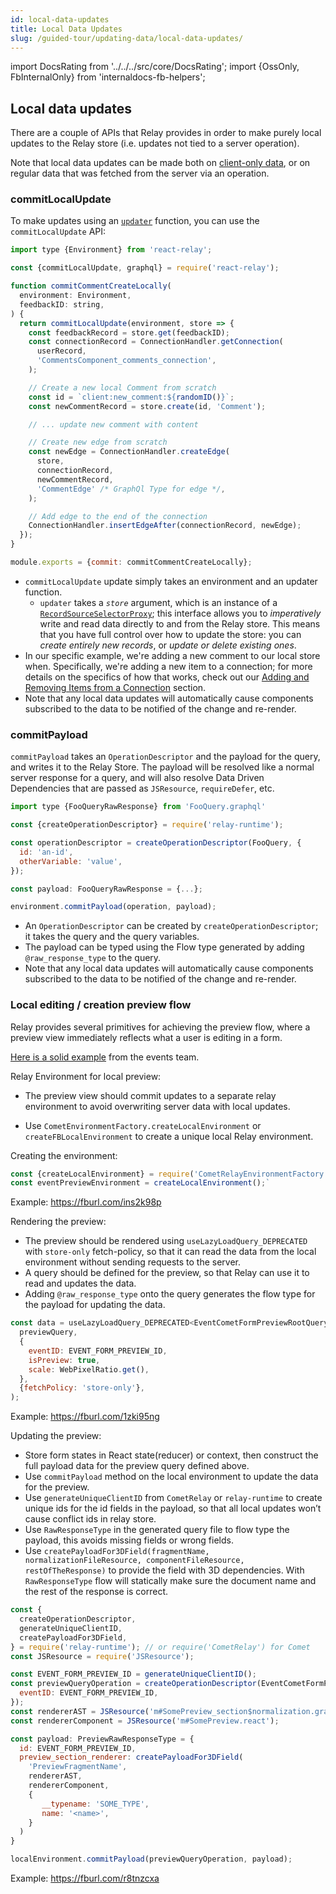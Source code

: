 ```yaml
---
id: local-data-updates
title: Local Data Updates
slug: /guided-tour/updating-data/local-data-updates/
---
```


import DocsRating from '../../../src/core/DocsRating';
import {OssOnly, FbInternalOnly} from 'internaldocs-fb-helpers';

## Local data updates

There are a couple of APIs that Relay provides in order to make purely local updates to the Relay store (i.e. updates not tied to a server operation).

Note that local data updates can be made both on [client-only data](../client-only-data/), or on regular data that was fetched from the server via an operation.

### commitLocalUpdate

To make updates using an [`updater`](../graphql-mutations/#updater-functions) function, you can use the `commitLocalUpdate` API:

```js
import type {Environment} from 'react-relay';

const {commitLocalUpdate, graphql} = require('react-relay');

function commitCommentCreateLocally(
  environment: Environment,
  feedbackID: string,
) {
  return commitLocalUpdate(environment, store => {
    const feedbackRecord = store.get(feedbackID);
    const connectionRecord = ConnectionHandler.getConnection(
      userRecord,
      'CommentsComponent_comments_connection',
    );

    // Create a new local Comment from scratch
    const id = `client:new_comment:${randomID()}`;
    const newCommentRecord = store.create(id, 'Comment');

    // ... update new comment with content

    // Create new edge from scratch
    const newEdge = ConnectionHandler.createEdge(
      store,
      connectionRecord,
      newCommentRecord,
      'CommentEdge' /* GraphQl Type for edge */,
    );

    // Add edge to the end of the connection
    ConnectionHandler.insertEdgeAfter(connectionRecord, newEdge);
  });
}

module.exports = {commit: commitCommentCreateLocally};
```

* `commitLocalUpdate` update simply takes an environment and an updater function.
    * `updater` takes a *`store`* argument, which is an instance of a [`RecordSourceSelectorProxy`](../../../api-reference/store/);  this interface allows you to *imperatively* write and read data directly to and from the Relay store. This means that you have full control over how to update the store: you can *create entirely new records*, or *update or delete existing ones*.
* In our specific example, we're adding a new comment to our local store when. Specifically, we're adding a new item to a connection; for more details on the specifics of how that works, check out our [Adding and Removing Items from a Connection](../../list-data/adding-and-removing-items/) section.
* Note that any local data updates will automatically cause components subscribed to the data to be notified of the change and re-render.

### commitPayload

`commitPayload` takes an `OperationDescriptor` and the payload for the query, and writes it to the Relay Store. The payload will be resolved like a normal server response for a query, and will also resolve Data Driven Dependencies that are passed as `JSResource`, `requireDefer`, etc.

```js
import type {FooQueryRawResponse} from 'FooQuery.graphql'

const {createOperationDescriptor} = require('relay-runtime');

const operationDescriptor = createOperationDescriptor(FooQuery, {
  id: 'an-id',
  otherVariable: 'value',
});

const payload: FooQueryRawResponse = {...};

environment.commitPayload(operation, payload);
```

* An `OperationDescriptor` can be created by `createOperationDescriptor`; it takes the query and the query variables.
* The payload can be typed using the Flow type generated by adding  `@raw_response_type` to the query.
* Note that any local data updates will automatically cause components subscribed to the data to be notified of the change and re-render.

<FbInternalOnly>

### Local editing / creation preview flow


Relay provides several primitives for achieving the preview flow, where a preview view immediately reflects what a user is editing in a form.


[Here is a solid example](https://fburl.com/diffusion/mptmlybb) from the events team.

Relay Environment for local preview:

* The preview view should commit updates to a separate relay environment to avoid overwriting server data with local updates.


* Use `CometEnvironmentFactory.createLocalEnvironment` or `createFBLocalEnvironment` to create a unique local Relay environment.


Creating the environment:

```js
const {createLocalEnvironment} = require('CometRelayEnvironmentFactory');
const eventPreviewEnvironment = createLocalEnvironment();`
```

 Example: https://fburl.com/ins2k98p

Rendering the preview:

* The preview should be rendered using `useLazyLoadQuery_DEPRECATED` with `store-only` fetch-policy, so that it can read the data from the local environment without sending requests to the server.
* A query should be defined for the preview, so that Relay can use it to read and updates the data.
* Adding `@raw_response_type` onto the query generates the flow type for the payload for updating the data.

```js
const data = useLazyLoadQuery_DEPRECATED<EventCometFormPreviewRootQuery>(
  previewQuery,
  {
    eventID: EVENT_FORM_PREVIEW_ID,
    isPreview: true,
    scale: WebPixelRatio.get(),
  },
  {fetchPolicy: 'store-only'},
);
```

Example: https://fburl.com/1zki95ng

Updating the preview:

* Store form states in React state(reducer) or context, then construct the full payload data for the preview query defined above.
* Use `commitPayload` method on the local environment to update the data for the preview.
* Use `generateUniqueClientID` from `CometRelay` or `relay-runtime` to create unique ids for the id fields in the payload, so that all local updates won’t cause conflict ids in relay store.
* Use `RawResponseType` in the generated query file to flow type the payload, this avoids missing fields or wrong fields.
* Use `createPayloadFor3DField(fragmentName, normalizationFileResource, componentFileResource, restOfTheResponse)` to provide the field with 3D dependencies. With `RawResponseType` flow will statically make sure the document name and the rest of the response is correct.

```js
const {
  createOperationDescriptor,
  generateUniqueClientID,
  createPayloadFor3DField,
} = require('relay-runtime'); // or require('CometRelay') for Comet
const JSResource = require('JSResource');

const EVENT_FORM_PREVIEW_ID = generateUniqueClientID();
const previewQueryOperation = createOperationDescriptor(EventCometFormPreviewRootQuery, {
  eventID: EVENT_FORM_PREVIEW_ID,
});
const rendererAST = JSResource('m#SomePreview_section$normalization.graphql');
const rendererComponent = JSResource('m#SomePreview.react');

const payload: PreviewRawResponseType = {
  id: EVENT_FORM_PREVIEW_ID,
  preview_section_renderer: createPayloadFor3DField(
    'PreviewFragmentName',
    rendererAST,
    rendererComponent,
    {
       __typename: 'SOME_TYPE',
       name: '<name>',
    }
  )
}

localEnvironment.commitPayload(previewQueryOperation, payload);

```

Example: https://fburl.com/r8tnzcxa

</FbInternalOnly>


<DocsRating />
